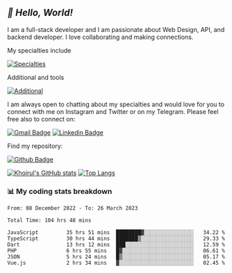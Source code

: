 ## _:wave: Hello, World!_

I am a full-stack developer and I am passionate about Web Design, API, and backend developer. I love collaborating and making connections.

My specialties include

[![Specialties](https://skillicons.dev/icons?i=php,laravel,javascript,react,vue,mysql,tailwind)](https://skillicons.dev)

Additional and tools

[![Additional](https://skillicons.dev/icons?i=bash,vscode,vite,webpack,vercel,git,github,gitlab)](https://skillicons.dev)

I am always open to chatting about my specialties and would love for you to connect with me on Instagram and Twitter or on my Telegram. Please feel free also to connect on:

[![Gmail Badge](https://img.shields.io/badge/-ahmusafir.khoirul@gmail.com-c14438?style=flat&logo=Gmail&logoColor=white&link=mailto:ahmusafir.khoirul@gmail.com)](mailto:ahmusafir.khoirul@gmail.com)
[![Linkedin Badge](https://img.shields.io/badge/-Ahmad_Musafir_Khoirul_Fattah-0072b1?style=flat&logo=Linkedin&logoColor=white&link=https://www.linkedin.com/in/ahmad-musafir-khoirul-fattah-26a53a207/)](https://www.linkedin.com/in/masmuss/)

Find my repository:

[![Github Badge](https://img.shields.io/badge/-masmuss-grey?style=flat&logo=github&logoColor=white&link=https://github.com/masmuss)](https://github.com/masmuss)

[![Khoirul's GitHub stats](https://github-readme-stats.vercel.app/api?username=masmuss&show_icons=true&include_all_commits=true&theme=transparent&layout=compact)](https://github.com/masmuss/github-readme-stats)
[![Top Langs](https://github-readme-stats.vercel.app/api/top-langs/?username=masmuss&theme=transparent&layout=compact)](https://github.com/masmuss/github-readme-stats)

### :bar_chart: My coding stats breakdown

<!--START_SECTION:waka-->

```text
From: 08 December 2022 - To: 26 March 2023

Total Time: 104 hrs 48 mins

JavaScript         35 hrs 51 mins  ████████▓░░░░░░░░░░░░░░░░   34.22 %
TypeScript         30 hrs 44 mins  ███████▒░░░░░░░░░░░░░░░░░   29.33 %
Dart               13 hrs 12 mins  ███░░░░░░░░░░░░░░░░░░░░░░   12.59 %
PHP                6 hrs 55 mins   █▓░░░░░░░░░░░░░░░░░░░░░░░   06.61 %
JSON               5 hrs 24 mins   █▒░░░░░░░░░░░░░░░░░░░░░░░   05.17 %
Vue.js             2 hrs 34 mins   ▓░░░░░░░░░░░░░░░░░░░░░░░░   02.45 %
```

<!--END_SECTION:waka-->
